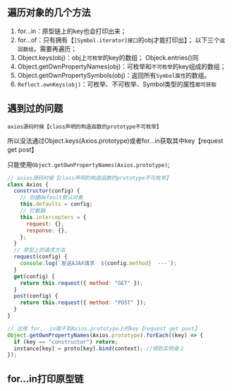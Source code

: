 ## 遍历对象的几个方法

1. for...in：原型链上的key也会打印出来；
2. for...of：只有拥有【`[Symbol.iterator]接口`的obj才能打印出】；
以下三个`返回数组`，需要再遍历；
3. Object.keys(obj)：obj上`可枚举`的key的数组；  Objeck.entries()同
4. Object.getOwnPropertyNames(obj)：可枚举和`不可枚举`的key组成的数组；
5. Object.getOwnPropertySymbols(obj)：返回所有`Symbol属性`的数组。
5. `Reflect.ownKeys(obj)`：可枚举、不可枚举、Symbol类型的属性`都可获取`

## 遇到过的问题

`axios源码时候【class声明的构造函数的prototype不可枚举】`

所以没法通过Object.keys(Axios.prototype)或者for...in获取其中key【request get post】

只能使用`Object.getOwnPropertyNames(Axios.prototype)`;

```js
// axios源码时候【class声明的构造函数的prototype不可枚举】
class Axios {
  constructor(config) {
    // 创建default默认对象
    this.defaults = config;
    // 拦截器
    this.intercepters = {
      request: {},
      response: {},
    };
  }
  // 原型上的请求方法
  request(config) {
    console.log(`发送AJAX请求  ${config.method}  ---`);
  }
  get(config) {
    return this.request({ method: "GET" });
  }
  post(config) {
    return this.request({ method: "POST" });
  }
}

// 这用 for...in取不到Axios.prototype上的key【request get post】
Object.getOwnPropertyNames(Axios.prototype).forEach((key) => {
  if (key == "constructor") return;
  instance[key] = proto[key].bind(context); //绑到实例身上
});
```

## for...in打印原型链